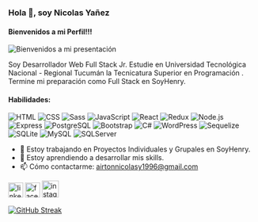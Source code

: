 ### Hola 👋, soy Nicolas Yañez
#### Bienvenidos a mi Perfil!!!
![Bienvenidos a mi presentación](https://user-images.githubusercontent.com/70145668/112771623-b9660900-8ffa-11eb-90c0-77d0406d1734.jpg)

Soy Desarrollador Web Full Stack Jr.
Estudie en Universidad Tecnológica Nacional - Regional Tucumán la Tecnicatura Superior en Programación .
Termine mi preparación como Full Stack en SoyHenry.

#### Habilidades:
![HTML](https://img.shields.io/badge/-HTML-E34F26?style=for-the-badge&logo=html5&logoColor=FAFAFA)
![CSS](https://img.shields.io/badge/-CSS-1572B6?style=for-the-badge&logo=css3&logoColor=FAFAFA)
![Sass](https://img.shields.io/badge/-Sass-CC6699?style=for-the-badge&logo=sass&logoColor=FAFAFA)
![JavaScript](https://img.shields.io/badge/-JavaScript-F7DF1E?style=for-the-badge&logo=javascript&logoColor=333)
![React](https://img.shields.io/badge/-React-61DAFB?style=for-the-badge&logo=react&logoColor=333)
![Redux](https://img.shields.io/badge/-Redux-764ABC?style=for-the-badge&logo=redux&logoColor=FAFAFA)
![Node.js](https://img.shields.io/badge/-Node.js-339933?style=for-the-badge&logo=node.js&logoColor=FAFAFA)
![Express](https://img.shields.io/badge/-Express-FAFAFA?style=for-the-badge&logo=express&logoColor=333)
![PostgreSQL](https://img.shields.io/badge/-PostgreSQL-0064a5?style=for-the-badge&logo=postgresql&logoColor=FAFAFA)
![Bootstrap](https://img.shields.io/badge/-Bootstrap-9cf?style=for-the-badge&logo=bootstrap&logoColor=blueviolet)
![C#](https://img.shields.io/badge/-C%23-339933?style=for-the-badge&logo=c%23&logoColor=blueviolet)
![WordPress](https://img.shields.io/badge/-WordPress-0064a5?style=for-the-badge&logo=wordpress&logoColor=FAFAFA)
![Sequelize](https://img.shields.io/badge/-Sequelize-61DAFB?style=for-the-badge&logo=sequelize&logoColor=333)
![SQLite](https://img.shields.io/badge/-SQLite-0064a5?style=for-the-badge&logo=sqlite&logoColor=FAFAFA)
![MySQL](https://img.shields.io/badge/-MySQL-E34F26?style=for-the-badge&logo=mysql&logoColor=FAFAFA)
![SQLServer](https://img.shields.io/badge/-SQL%20Server-F7DF1E?style=for-the-badge&logo=sql%20server&logoColor=success)

- 🔭 Estoy trabajando en Proyectos Individuales y Grupales en SoyHenry. 
- 🌱 Estoy aprendiendo a desarrollar mis skills. 
- 📫 Cómo contactarme: airtonnicolasy1996@gmail.com 


 [<img src='https://img.icons8.com/external-justicon-flat-justicon/344/external-linkedin-social-media-justicon-flat-justicon.png' alt='linkedin' height='30'>](https://www.linkedin.com/in/airton-nicolas-yañez-90774320a/)  [<img src='https://img.icons8.com/external-justicon-lineal-color-justicon/344/external-facebook-social-media-justicon-lineal-color-justicon.png' alt='facebook' height='30'>](https://www.facebook.com/nico.yanez.3)  [<img src='https://img.icons8.com/color/344/instagram-new--v1.png' alt='instagram' height='34'>](https://www.instagram.com/nico_yanez96/)  

[![GitHub Streak](http://github-readme-streak-stats.herokuapp.com?user=NicoYanez9621&theme=dark&hide_border=true&date_format=M%20j%5B%2C%20Y%5D)](https://git.io/streak-stats)

